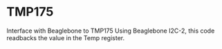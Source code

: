 # TMP175
Interface with Beaglebone to TMP175
Using Beaglebone I2C-2, this code readbacks the value in the Temp register.

